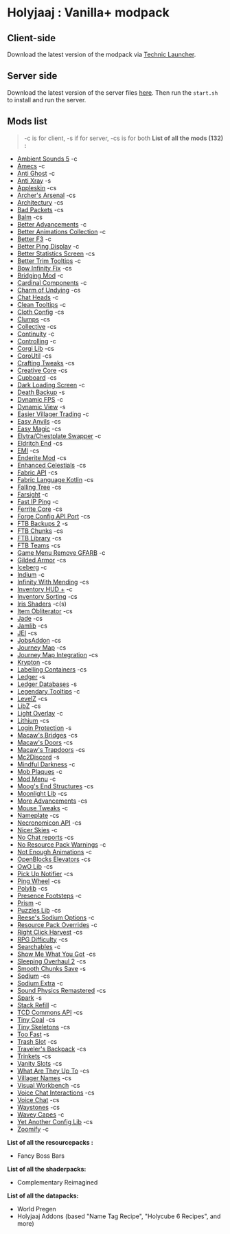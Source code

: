 # Holyjaaj : Vanilla+ modpack

## Client-side
Download the latest version of the modpack via [Technic Launcher](https://www.technicpack.net/modpack/holyjaaj.1931807).

## Server side
Download the latest version of the server files [here](https://github.com/Captn138/holyjaaj-vanillaplus-modpack-server/releases/latest/download/server.zip).
Then run the `start.sh` to install and run the server.

## Mods list
> -c is for client, -s if for server, -cs is for both
**__List of all the mods (132) :__** 
- [Ambient Sounds 5](https://www.curseforge.com/minecraft/mc-mods/ambientsounds) -c
- [Amecs](https://www.curseforge.com/minecraft/mc-mods/amecs) -c
- [Anti Ghost](https://www.curseforge.com/minecraft/mc-mods/antighost) -c
- [Anti Xray](https://www.curseforge.com/minecraft/mc-mods/antixray) -s
- [Appleskin](https://www.curseforge.com/minecraft/mc-mods/appleskin) -cs
- [Archer's Arsenal](https://www.curseforge.com/minecraft/mc-mods/archarsenal) -cs
- [Architectury](https://www.curseforge.com/minecraft/mc-mods/architectury-api) -cs
- [Bad Packets](https://www.curseforge.com/minecraft/mc-mods/badpackets) -cs
- [Balm](https://www.curseforge.com/minecraft/mc-mods/balm-fabric) -cs
- [Better Advancements](https://www.curseforge.com/minecraft/mc-mods/better-advancements) -c
- [Better Animations Collection](https://www.curseforge.com/minecraft/mc-mods/better-animations-collection) -c
- [Better F3](https://www.curseforge.com/minecraft/mc-mods/betterf3) -c
- [Better Ping Display](https://www.curseforge.com/minecraft/mc-mods/better-ping-display-fabric) -c
- [Better Statistics Screen](https://www.curseforge.com/minecraft/mc-mods/better-stats) -cs
- [Better Trim Tooltips](https://www.curseforge.com/minecraft/mc-mods/better-trim-tooltips) -c
- [Bow Infinity Fix](https://www.curseforge.com/minecraft/mc-mods/bow-infinity-fix) -cs
- [Bridging Mod](https://www.curseforge.com/minecraft/mc-mods/bridging-mod) -c
- [Cardinal Components](https://www.curseforge.com/minecraft/mc-mods/cardinal-components) -c
- [Charm of Undying](https://www.curseforge.com/minecraft/mc-mods/charm-of-undying) -cs
- [Chat Heads](https://www.curseforge.com/minecraft/mc-mods/chat-heads) -c
- [Clean Tooltips](https://www.curseforge.com/minecraft/mc-mods/clean-tooltips) -c
- [Cloth Config](https://www.curseforge.com/minecraft/mc-mods/cloth-config) -cs
- [Clumps](https://www.curseforge.com/minecraft/mc-mods/clumps) -cs
- [Collective](https://www.curseforge.com/minecraft/mc-mods/collective) -cs
- [Continuity](https://www.curseforge.com/minecraft/mc-mods/continuity) -c
- [Controlling](https://www.curseforge.com/minecraft/mc-mods/controlling) -c
- [Corgi Lib](https://www.curseforge.com/minecraft/mc-mods/corgilib) -cs
- [CoroUtil](https://www.curseforge.com/minecraft/mc-mods/coroutil) -cs
- [Crafting Tweaks](https://www.curseforge.com/minecraft/mc-mods/crafting-tweaks-fabric) -cs
- [Creative Core](https://www.curseforge.com/minecraft/mc-mods/creativecore) -cs
- [Cupboard](https://www.curseforge.com/minecraft/mc-mods/cupboard) -cs
- [Dark Loading Screen](https://www.curseforge.com/minecraft/mc-mods/dark-loading-screen) -c
- [Death Backup](https://www.curseforge.com/minecraft/mc-mods/death-backup) -s
- [Dynamic FPS](https://www.curseforge.com/minecraft/mc-mods/dynamic-fps) -c
- [Dynamic View](https://www.curseforge.com/minecraft/mc-mods/dynamic-view-fabric) -s
- [Easier Villager Trading](https://www.curseforge.com/minecraft/mc-mods/easiervillagertrading) -c
- [Easy Anvils](https://www.curseforge.com/minecraft/mc-mods/easy-anvils) -cs
- [Easy Magic](https://www.curseforge.com/minecraft/mc-mods/easy-magic) -cs
- [Elytra/Chestplate Swapper](https://www.curseforge.com/minecraft/mc-mods/elytra-chestplate-swapper) -c
- [Eldritch End](https://www.curseforge.com/minecraft/mc-mods/eldritch-end) -cs
- [EMI](https://www.curseforge.com/minecraft/mc-mods/emi) -cs
- [Enderite Mod](https://www.curseforge.com/minecraft/mc-mods/enderite-mod-for-fabric) -cs
- [Enhanced Celestials](https://www.curseforge.com/minecraft/mc-mods/enhanced-celestials-fabric) -cs
- [Fabric API](https://www.curseforge.com/minecraft/mc-mods/fabric-api) -cs
- [Fabric Language Kotlin](https://www.curseforge.com/minecraft/mc-mods/fabric-language-kotlin) -cs
- [Falling Tree](https://www.curseforge.com/minecraft/mc-mods/falling-tree) -cs
- [Farsight](https://www.curseforge.com/minecraft/mc-mods/farsight-fabric) -c
- [Fast IP Ping](https://www.curseforge.com/minecraft/mc-mods/fast-ip-ping) -c
- [Ferrite Core](https://www.curseforge.com/minecraft/mc-mods/ferritecore-fabric) -cs
- [Forge Config API Port](https://www.curseforge.com/minecraft/mc-mods/forge-config-api-port-fabric) -cs
- [FTB Backups 2](https://www.curseforge.com/minecraft/mc-mods/ftb-backups-2) -s
- [FTB Chunks](https://www.curseforge.com/minecraft/mc-mods/ftb-chunks-fabric) -cs
- [FTB Library](https://www.curseforge.com/minecraft/mc-mods/ftb-library-fabric) -cs
- [FTB Teams](https://www.curseforge.com/minecraft/mc-mods/ftb-teams-fabric) -cs
- [Game Menu Remove GFARB](https://www.curseforge.com/minecraft/mc-mods/game-menu-remove-gfarb) -c
- [Gilded Armor](https://www.curseforge.com/minecraft/mc-mods/gildedarmor) -cs
- [Iceberg](https://www.curseforge.com/minecraft/mc-mods/iceberg-fabric) -c
- [Indium](https://www.curseforge.com/minecraft/mc-mods/indium) -c
- [Infinity With Mending](https://www.curseforge.com/minecraft/mc-mods/infinity-with-mending) -cs
- [Inventory HUD +](https://www.curseforge.com/minecraft/mc-mods/inventory-hud-forge) -c
- [Inventory Sorting](https://www.curseforge.com/minecraft/mc-mods/inventory-sorting) -cs
- [Iris Shaders](https://www.curseforge.com/minecraft/mc-mods/irisshaders) -c(s)
- [Item Obliterator](https://www.curseforge.com/minecraft/mc-mods/item-obliterator) -cs
- [Jade](https://www.curseforge.com/minecraft/mc-mods/jade) -cs
- [Jamlib](https://www.curseforge.com/minecraft/mc-mods/jamlib) -cs
- [JEI](https://www.curseforge.com/minecraft/mc-mods/jei) -cs
- [JobsAddon](https://www.curseforge.com/minecraft/mc-mods/jobsaddon) -cs
- [Journey Map](https://www.curseforge.com/minecraft/mc-mods/journeymap) -cs
- [Journey Map Integration](https://www.curseforge.com/minecraft/mc-mods/journeymap-integration) -cs
- [Krypton](https://www.curseforge.com/minecraft/mc-mods/krypton) -cs
- [Labelling Containers](https://www.curseforge.com/minecraft/mc-mods/labelling-containers) -cs
- [Ledger](https://www.curseforge.com/minecraft/mc-mods/ledger) -s
- [Ledger Databases](https://www.curseforge.com/minecraft/mc-mods/ledger-databases) -s
- [Legendary Tooltips](https://www.curseforge.com/minecraft/mc-mods/legendary-tooltips-fabric) -c
- [LevelZ](https://www.curseforge.com/minecraft/mc-mods/levelz) -cs
- [LibZ](https://www.curseforge.com/minecraft/mc-mods/libz) -cs
- [Light Overlay](https://www.curseforge.com/minecraft/mc-mods/light-overlay) -c
- [Lithium](https://www.curseforge.com/minecraft/mc-mods/lithium) -cs
- [Login Protection](https://curseforge.com/minecraft/mc-mods/login-protection) -s
- [Macaw's Bridges](https://www.curseforge.com/minecraft/mc-mods/macaws-bridges) -cs
- [Macaw's Doors](https://www.curseforge.com/minecraft/mc-mods/macaws-doors) -cs
- [Macaw's Trapdoors](https://www.curseforge.com/minecraft/mc-mods/macaws-trapdoors) -cs
- [Mc2Discord](https://www.curseforge.com/minecraft/mc-mods/mc2discord) -s
- [Mindful Darkness](https://www.curseforge.com/minecraft/mc-mods/mindful-darkness) -c
- [Mob Plaques](https://www.curseforge.com/minecraft/mc-mods/mob-plaques) -c
- [Mod Menu](https://www.curseforge.com/minecraft/mc-mods/modmenu) -c
- [Moog's End Structures](https://www.curseforge.com/minecraft/mc-mods/moogs-end-structures) -cs
- [Moonlight Lib](https://www.curseforge.com/minecraft/mc-mods/selene) -cs
- [More Advancements](https://www.curseforge.com/minecraft/mc-mods/more-advancements-mod-fabric) -cs
- [Mouse Tweaks](https://www.curseforge.com/minecraft/mc-mods/mouse-tweaks) -c
- [Nameplate](https://www.curseforge.com/minecraft/mc-mods/nameplate) -cs
- [Necronomicon API](https://www.curseforge.com/minecraft/mc-mods/necronomicon) -cs
- [Nicer Skies](https://www.curseforge.com/minecraft/mc-mods/nicer-skies) -c
- [No Chat reports](https://www.curseforge.com/minecraft/mc-mods/no-chat-reports) -cs
- [No Resource Pack Warnings](https://www.curseforge.com/minecraft/mc-mods/no-resource-pack-warnings) -c
- [Not Enough Animations](https://www.curseforge.com/minecraft/mc-mods/not-enough-animations) -c
- [OpenBlocks Elevators](https://www.curseforge.com/minecraft/mc-mods/openblocks-elevator-fabric) -cs
- [OwO Lib](https://www.curseforge.com/minecraft/mc-mods/owo-lib) -cs
- [Pick Up Notifier](https://www.curseforge.com/minecraft/mc-mods/pick-up-notifier) -cs
- [Ping Wheel](https://www.curseforge.com/minecraft/mc-mods/ping-wheel) -cs
- [Polylib](https://www.curseforge.com/minecraft/mc-mods/polylib) -cs
- [Presence Footsteps](https://www.curseforge.com/minecraft/mc-mods/presence-footsteps) -c
- [Prism](https://www.curseforge.com/minecraft/mc-mods/prism-fabric) -c
- [Puzzles Lib](https://www.curseforge.com/minecraft/mc-mods/puzzles-lib) -cs
- [Reese's Sodium Options](https://www.curseforge.com/minecraft/mc-mods/reeses-sodium-options) -c
- [Resource Pack Overrides](https://www.curseforge.com/minecraft/mc-mods/resource-pack-overrides) -c
- [Right Click Harvest](https://www.curseforge.com/minecraft/mc-mods/rightclickharvest) -cs
- [RPG Difficulty](https://www.curseforge.com/minecraft/mc-mods/rpgdifficulty) -cs
- [Searchables](https://www.curseforge.com/minecraft/mc-mods/searchables) -c
- [Show Me What You Got](https://www.curseforge.com/minecraft/mc-mods/show-me-what-you-got) -cs
- [Sleeping Overhaul 2](https://www.curseforge.com/minecraft/mc-mods/sleeping-overhaul-2) -cs
- [Smooth Chunks Save](https://www.curseforge.com/minecraft/mc-mods/smooth-chunk-save) -s
- [Sodium](https://www.curseforge.com/minecraft/mc-mods/sodium) -cs
- [Sodium Extra](https://www.curseforge.com/minecraft/mc-mods/sodium-extra) -c
- [Sound Physics Remastered](https://www.curseforge.com/minecraft/mc-mods/sound-physics-remastered) -cs
- [Spark](https://www.curseforge.com/minecraft/mc-mods/spark) -s
- [Stack Refill](https://www.curseforge.com/minecraft/mc-mods/stack-refill) -c
- [TCD Commons API](https://www.curseforge.com/minecraft/mc-mods/tcdcommons) -cs
- [Tiny Coal](https://www.curseforge.com/minecraft/mc-mods/tiny-coal) -cs
- [Tiny Skeletons](https://www.curseforge.com/minecraft/mc-mods/tiny-skeletons-forge) -cs
- [Too Fast](https://www.curseforge.com/minecraft/mc-mods/too-fast) -s
- [Trash Slot](https://www.curseforge.com/minecraft/mc-mods/trashslot-fabric-edition) -cs
- [Traveler's Backpack](https://www.curseforge.com/minecraft/mc-mods/travelers-backpack-fabric) -cs
- [Trinkets](https://www.curseforge.com/minecraft/mc-mods/trinkets) -cs
- [Vanity Slots](https://www.curseforge.com/minecraft/mc-mods/vanityslots) -cs
- [What Are They Up To](https://www.curseforge.com/minecraft/mc-mods/what-are-they-up-to) -cs
- [Villager Names](https://www.curseforge.com/minecraft/mc-mods/villager-names) -cs
- [Visual Workbench](https://www.curseforge.com/minecraft/mc-mods/visual-workbench) -cs
- [Voice Chat Interactions](https://www.curseforge.com/minecraft/mc-mods/voice-chat-interaction) -cs
- [Voice Chat](https://www.curseforge.com/minecraft/mc-mods/simple-voice-chat) -cs
- [Waystones](https://www.curseforge.com/minecraft/mc-mods/waystones) -cs
- [Wavey Capes](https://www.curseforge.com/minecraft/mc-mods/waveycapes) -c
- [Yet Another Config Lib](https://www.curseforge.com/minecraft/mc-mods/yacl) -cs
- [Zoomify](https://www.curseforge.com/minecraft/mc-mods/zoomify) -c

**__List of all the resourcepacks :__**
- Fancy Boss Bars

**__List of all the shaderpacks:__**
- Complementary Reimagined

**__List of all the datapacks:__**
- World Pregen
- Holyjaaj Addons (based "Name Tag Recipe", "Holycube 6 Recipes", and more)